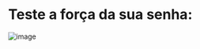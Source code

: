 # Teste a força da sua senha: 
![image](https://user-images.githubusercontent.com/61881055/183267085-b68a2281-9ee6-4351-8432-67cc291d4c2d.png)
